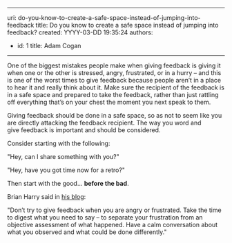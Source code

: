 

---
uri: do-you-know-to-create-a-safe-space-instead-of-jumping-into-feedback
title: Do you know to create a safe space instead of jumping into feedback?
created: YYYY-03-DD 19:35:24
authors:
  - id: 1
    title: Adam Cogan
---




<span class='intro'> <p>One of the biggest mistakes people make when giving feedback is giving it when one or the other is stressed, angry, frustrated, or in a hurry – and this is one of the worst times to give feedback because people aren’t in a place to hear it and really think about it.&#160;Make sure the recipient of the feedback is in a safe space and prepared to take the feedback, rather than just rattling off everything that’s on your chest the moment you next speak to them.&#160;</p><p>​Giving feedback should be done in a safe space, so as not to seem like you are directly attacking the feedback recipient. The&#160;way you word and give&#160;feedback is important and should be considered.&#160;<br></p><p>Consider starting with the following&#58;<br></p><p class="ssw15-rteElement-GreyBox">&quot;Hey, can I share something with you?&quot;<br></p><div><p class="ssw15-rteElement-GreyBox">&quot;Hey, have you got time now for a retro?&quot;<br></p><p>Then start with the good…&#160;<strong>before the bad</strong>. <br></p></div> </span>

<div><p>Brian Harry said in <a href="https&#58;//blogs.msdn.microsoft.com/bharry/2017/08/18/taking-feedback/">his blog​​</a>&#58;</p><p class="ssw15-rteElement-GreyBox">&quot;​Don’t try to give feedback when you are angry or frustrated.&#160;Take&#160;the time to digest what you need to say – to separate your frustration from an objective assessment of what happened. Have a calm conversation about what you observed and what could be done differently.​&quot;​​<br></p></div>


